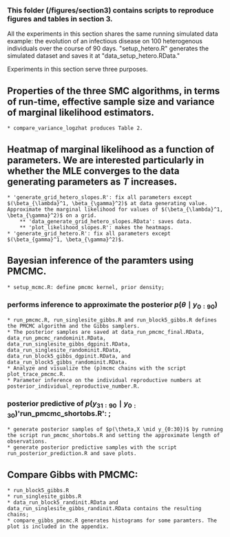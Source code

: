### This folder (/figures/section3) contains scripts to reproduce figures and tables in section 3.

All the experiments in this section shares the same running simulated data example: the evolution of an infectious disease on 100 heterogenous individuals over the course of 90 days. 
"setup_hetero.R" generates the simulated dataset and saves it at "data_setup_hetero.RData."

Experiments in this section serve three purposes.
## Properties of the three SMC algorithms, in terms of run-time, effective sample size and variance of marginal likelihood estimators. 
	* compare_variance_logzhat produces Table 2. 
## Heatmap of marginal likelihood as a function of parameters. We are interested particularly in whether the MLE converges to the data generating parameters as $T$ increases.
	* 'generate_grid_hetero_slopes.R': fix all parameters except $(\beta_{\lambda}^1, \beta_{\gamma}^2)$ at data generating value. Approximate the marginal likelihood for values of $(\beta_{\lambda}^1, \beta_{\gamma}^2)$ on a grid. 
		** 'data_generate_grid_hetero_slopes.RData': saves data.
		** 'plot_likelihood_slopes.R': makes the heatmaps.
	* 'generate_grid_hetero.R': fix all parameters except $(\beta_{gamma}^1, \beta_{\gamma}^2)$.

## Bayesian inference of the paramters using PMCMC. 
	* setup_mcmc.R: define pmcmc kernel, prior density;
### performs inference to approximate the posterior $p(\theta\mid y_{0:90})$
	* run_pmcmc.R, run_singlesite_gibbs.R and run_block5_gibbs.R defines the PMCMC algorithm and the Gibbs samplers.  
	* The posterior samples are saved at data_run_pmcmc_final.RData, data_run_pmcmc_randominit.RData, data_run_singlesite_gibbs_dgpinit.RData, data_run_singlesite_randominit.RData, data_run_block5_gibbs_dgpinit.RData, and data_run_block5_gibbs_randominit.RData.
	* Analyze and visualize the (p)mcmc chains with the script plot_trace_pmcmc.R.
	* Parameter inference on the individual reproductive numbers at posterior_individual_reproductive_number.R.

### posterior predictive of $p(y_{31:90} \mid y_{0:30})$'run_pmcmc_shortobs.R': ;
	* generate posterior samples of $p(\theta,X \mid y_{0:30})$ by running the script run_pmcmc_shortobs.R and setting the approximate length of observations.
	* generate posterior predictive samples with the script run_posterior_prediction.R and save plots.

## Compare Gibbs with PMCMC:
	* run_block5_gibbs.R
	* run_singlesite_gibbs.R
	* data_run_block5_randinit.RData and data_run_singlesite_gibbs_randinit.RData contains the resulting chains;
	* compare_gibbs_pmcmc.R generates histograms for some paramters. The plot is included in the appendix.
